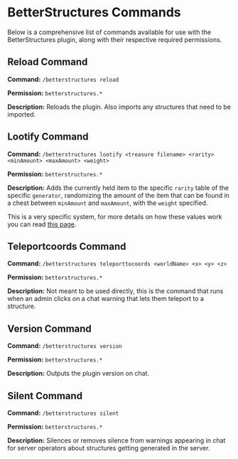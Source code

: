 # BetterStructures Commands

Below is a comprehensive list of commands available for use with the BetterStructures plugin, along with their respective required permissions.

## Reload Command

**Command:** `/betterstructures reload`

**Permission:** `betterstructures.*`

**Description:** Reloads the plugin. Also imports any structures that need to be imported.

## Lootify Command

**Command:** `/betterstructures lootify <treasure filename> <rarity> <minAmount> <maxAmount> <weight>`

**Permission:** `betterstructures.*`

**Description:** Adds the currently held item to the specific `rarity` table of the specific `generator`, randomizing the amount of the item that can be found in a chest between `minAmount` and `maxAmount`, with the `weight` specified.

This is a very specific system, for more details on how these values work you can read [this page]($language$/betterstructures/creating_structures.md).

## Teleportcoords Command

**Command:** `/betterstructures teleporttocoords <worldName> <x> <y> <z>`

**Permission:** `betterstructures.*`

**Description:** Not meant to be used directly, this is the command that runs when an admin clicks on a chat warning that lets them teleport to a structure.

## Version Command

**Command:** `/betterstructures version`

**Permission:** `betterstructures.*`

**Description:** Outputs the plugin version on chat.

## Silent Command

**Command:** `/betterstructures silent`

**Permission:** `betterstructures.*`

**Description:** Silences or removes silence from warnings appearing in chat for server operators about structures getting generated in the server.